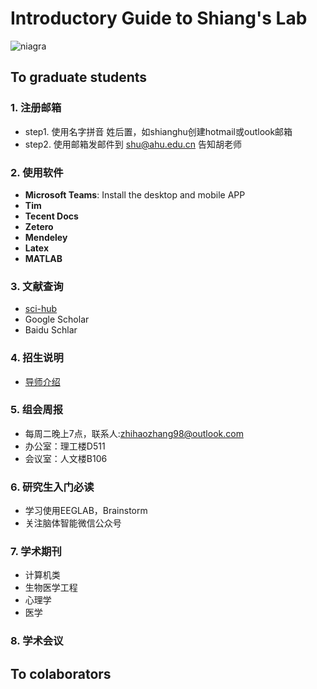 # Introductory Guide to Shiang's Lab

![niagra](/lab/images/niagra.jpg)

## To graduate students

### 1. 注册邮箱
- step1. 使用名字拼音 姓后置，如shianghu创建hotmail或outlook邮箱
- step2. 使用邮箱发邮件到 <shu@ahu.edu.cn> 告知胡老师

### 2. 使用软件
- **Microsoft Teams**: Install the desktop and mobile APP
- **Tim**
- **Tecent Docs**
- **Zetero**
- **Mendeley**
- **Latex**
- **MATLAB**

### 3. 文献查询
- [sci-hub](https://sci-hub.41610.org/)
- Google Scholar
- Baidu Schlar

### 4. 招生说明
- [导师介绍](https://cs.ahu.edu.cn/2021/1221/c11202a277616/page.htm)

### 5. 组会周报
- 每周二晚上7点，联系人:<zhihaozhang98@outlook.com>
- 办公室：理工楼D511
- 会议室：人文楼B106

### 6. 研究生入门必读
- 学习使用EEGLAB，Brainstorm
- 关注脑体智能微信公众号

### 7. 学术期刊
- 计算机类
- 生物医学工程
- 心理学
- 医学

### 8. 学术会议

## To colaborators
